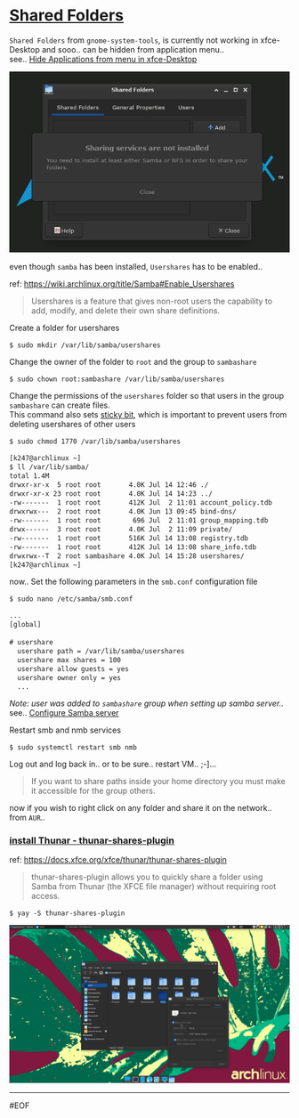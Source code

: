 # [Shared Folders](#shared-folders)

`Shared Folders` from `gnome-system-tools`, is currently not working in xfce-Desktop and sooo.. can be hidden from application menu.. <br>
see.. [Hide Applications from menu in xfce-Desktop](../#hide-applications-from-menu-in-xfce-desktop)

<p align="left"><img src="images/sharedFolders.png" alt="Shared Folders" width="600" /></p>

even though `samba` has been installed, `Usershares` has to be enabled..

ref: https://wiki.archlinux.org/title/Samba#Enable_Usershares 

> Usershares is a feature that gives non-root users the capability to add, modify, and delete their own share definitions.

Create a folder for usershares

```console
$ sudo mkdir /var/lib/samba/usershares
```

Change the owner of the folder to `root` and the group to `sambashare`

```console
$ sudo chown root:sambashare /var/lib/samba/usershares
```

Change the permissions of the `usershares` folder so that users in the group `sambashare` can create files. <br>
This command also sets [sticky bit](https://en.wikipedia.org/wiki/Sticky_bit), which is important to prevent users from deleting usershares of other users

```console
$ sudo chmod 1770 /var/lib/samba/usershares
```

```
[k247@archlinux ~]
$ ll /var/lib/samba/
total 1.4M
drwxr-xr-x  5 root root       4.0K Jul 14 12:46 ./
drwxr-xr-x 23 root root       4.0K Jul 14 14:23 ../
-rw-------  1 root root       412K Jul  2 11:01 account_policy.tdb
drwxrwx---  2 root root       4.0K Jun 13 09:45 bind-dns/
-rw-------  1 root root        696 Jul  2 11:01 group_mapping.tdb
drwx------  3 root root       4.0K Jul  2 11:09 private/
-rw-------  1 root root       516K Jul 14 13:08 registry.tdb
-rw-------  1 root root       412K Jul 14 13:08 share_info.tdb
drwxrwx--T  2 root sambashare 4.0K Jul 14 15:28 usershares/
[k247@archlinux ~]
```

now.. Set the following parameters in the `smb.conf` configuration file

```console
$ sudo nano /etc/samba/smb.conf
```

```
...
[global]

# usershare
  usershare path = /var/lib/samba/usershares
  usershare max shares = 100
  usershare allow guests = yes
  usershare owner only = yes
  ...
```
_Note: user was added to `sambashare` group when setting up samba server.._ see.. [Configure Samba server](https://github.com/k247tEK/archVM-Hyper-V/tree/master/2022-06#configure-samba-server)


Restart smb and nmb services

```console
$ sudo systemctl restart smb nmb
```

Log out and log back in.. or to be sure.. restart VM.. ;-]...

> If you want to share paths inside your home directory you must make it accessible for the group others.

now if you wish to right click on any folder and share it on the network..<br>
from `AUR`..

### [install Thunar - thunar-shares-plugin](#thunarsharesplugin)

ref: https://docs.xfce.org/xfce/thunar/thunar-shares-plugin

> thunar-shares-plugin allows you to quickly share a folder using Samba
from Thunar (the XFCE file manager) without requiring root access.

```console
$ yay -S thunar-shares-plugin
```

<p align="left"><img src="images/thunarsharefolder.png" alt="Shared Folders" width="600" /></p>

---
#EOF